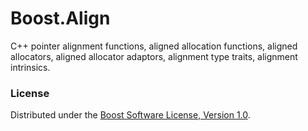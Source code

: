 # Boost.Align

C++ pointer alignment functions, aligned allocation functions, aligned
allocators, aligned allocator adaptors, alignment type traits, alignment
intrinsics.

### License

Distributed under the
[Boost Software License, Version 1.0](http://boost.org/LICENSE_1_0.txt).
